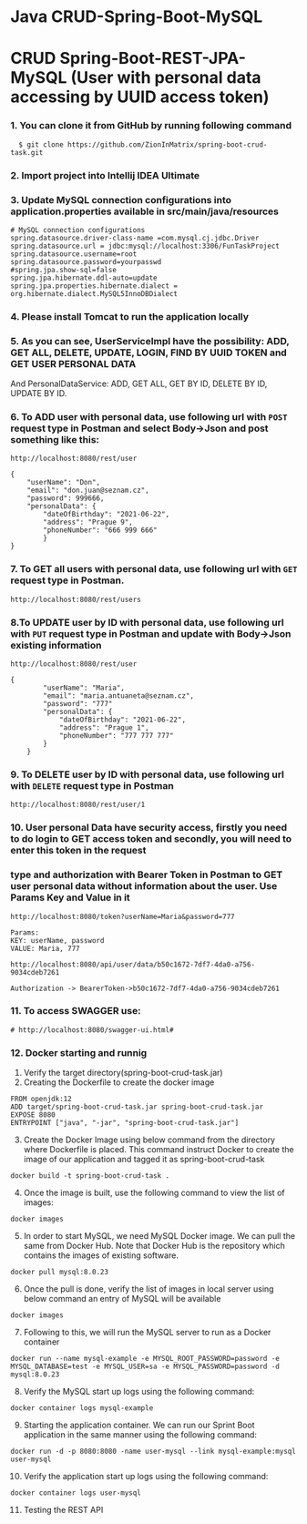 # Java CRUD-Spring-Boot-MySQL


# CRUD Spring-Boot-REST-JPA-MySQL (User with personal data accessing by UUID access token)

### 1. You can clone it from GitHub by running following command

```
  $ git clone https://github.com/ZionInMatrix/spring-boot-crud-task.git
```

### 2. Import project into Intellij IDEA Ultimate

### 3. Update MySQL connection configurations into application.properties available in src/main/java/resources

```
# MySQL connection configurations
spring.datasource.driver-class-name =com.mysql.cj.jdbc.Driver
spring.datasource.url = jdbc:mysql://localhost:3306/FunTaskProject
spring.datasource.username=root
spring.datasource.password=yourpasswd
#spring.jpa.show-sql=false
spring.jpa.hibernate.ddl-auto=update
spring.jpa.properties.hibernate.dialect = org.hibernate.dialect.MySQL5InnoDBDialect
```

### 4. Please install Tomcat to run the application locally

### 5. As you can see, UserServiceImpl have the possibility: ADD, GET ALL, DELETE, UPDATE, LOGIN, FIND BY UUID TOKEN and GET USER PERSONAL DATA
And PersonalDataService: ADD, GET ALL, GET BY ID, DELETE BY ID, UPDATE BY ID.

### 6. To ADD user with personal data, use following url with `POST` request type in Postman and select Body->Json and post something like this:

```
http://localhost:8080/rest/user

{
    "userName": "Don",
    "email": "don.juan@seznam.cz",
    "password": 999666,
    "personalData": {
        "dateOfBirthday": "2021-06-22",
        "address": "Prague 9",
        "phoneNumber": "666 999 666"
        }
}
```


### 7. To GET all users with personal data, use following url with `GET` request type in Postman. 

```
http://localhost:8080/rest/users
```

### 8.To UPDATE user by ID with personal data, use following url with `PUT` request type in Postman and update with Body->Json existing information

```
http://localhost:8080/rest/user

{
        "userName": "Maria",
        "email": "maria.antuaneta@seznam.cz",
        "password": "777"
        "personalData": {
            "dateOfBirthday": "2021-06-22",
            "address": "Prague 1",
            "phoneNumber": "777 777 777"
        }
    }
```
### 9. To DELETE user by ID with personal data, use following url with `DELETE` request type in Postman

```
http://localhost:8080/rest/user/1
```
### 10. User personal Data have security access, firstly you need to do login to GET access token and secondly, you will need to enter this token in the request   
### type and authorization with Bearer Token in Postman to GET user personal data without information about the user. Use Params Key and Value in it

```
http://localhost:8080/token?userName=Maria&password=777

Params: 
KEY: userName, password
VALUE: Maria, 777
```
```
http://localhost:8080/api/user/data/b50c1672-7df7-4da0-a756-9034cdeb7261

Authorization -> BearerToken->b50c1672-7df7-4da0-a756-9034cdeb7261
```

### 11. To access SWAGGER use:

```
# http://localhost:8080/swagger-ui.html#
```

### 12. Docker starting and runnig

1. Verify the target directory(spring-boot-crud-task.jar)
2. Creating the Dockerfile to create the docker image

```
FROM openjdk:12
ADD target/spring-boot-crud-task.jar spring-boot-crud-task.jar
EXPOSE 8080
ENTRYPOINT ["java", "-jar", "spring-boot-crud-task.jar"]
```

3. Create the Docker Image using below command from the directory where Dockerfile is placed. This command instruct Docker to create the image of our application and tagged it as spring-boot-crud-task

```
docker build -t spring-boot-crud-task . 
```

4. Once the image is built, use the following command to view the list of images:

```
docker images
```

5. In order to start MySQL, we need MySQL Docker image. We can pull the same from Docker Hub. Note that Docker Hub is the repository which contains the images of existing software.

```
docker pull mysql:8.0.23
```

6. Once the pull is done, verify the list of images in local server using below command an entry of MySQL will be available

```
docker images
```

7. Following to this, we will run the MySQL server to run as a Docker container

```
docker run --name mysql-example -e MYSQL_ROOT_PASSWORD=password -e MYSQL_DATABASE=test -e MYSQL_USER=sa -e MYSQL_PASSWORD=password -d mysql:8.0.23
```

8. Verify the MySQL start up logs using the following command:

```
docker container logs mysql-example
```

9. Starting the application container. We can run our Sprint Boot application in the same manner using the following command:

```
docker run -d -p 8080:8080 -name user-mysql --link mysql-example:mysql user-mysql
```

10. Verify the application start up logs using the following command:

```
docker container logs user-mysql
```

11. Testing the REST API




